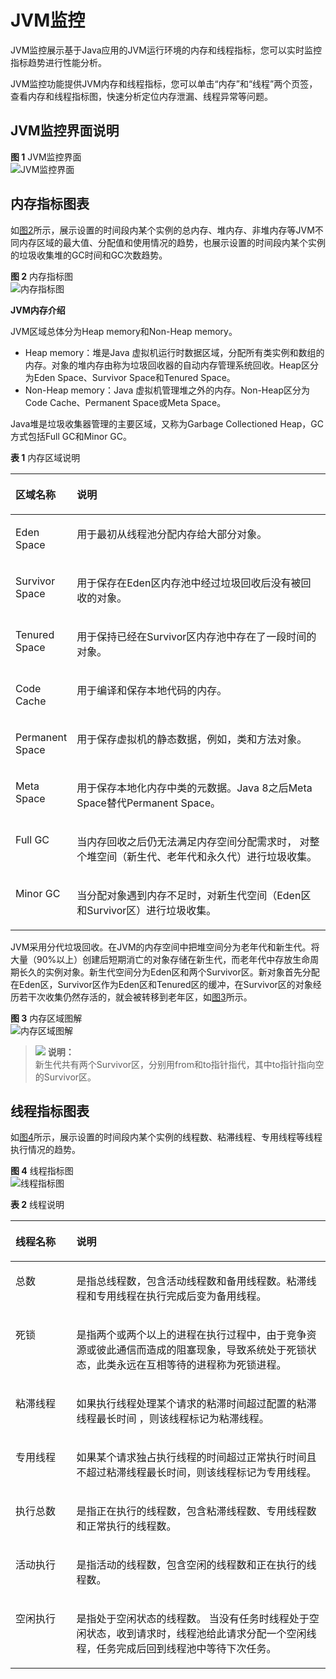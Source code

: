 # JVM监控<a name="apm_02_0038"></a>

JVM监控展示基于Java应用的JVM运行环境的内存和线程指标，您可以实时监控指标趋势进行性能分析。

JVM监控功能提供JVM内存和线程指标，您可以单击“内存”和“线程”两个页签，查看内存和线程指标图，快速分析定位内存泄漏、线程异常等问题。

## JVM监控界面说明<a name="section640716216389"></a>

**图 1**  JVM监控界面<a name="fig195830912441"></a>  
![](figures/JVM监控界面.png "JVM监控界面")

## 内存指标图表<a name="section0129181065212"></a>

如[图2](#fig133607441526)所示，展示设置的时间段内某个实例的总内存、堆内存、非堆内存等JVM不同内存区域的最大值、分配值和使用情况的趋势，也展示设置的时间段内某个实例的垃圾收集堆的GC时间和GC次数趋势。

**图 2**  内存指标图<a name="fig133607441526"></a>  
![](figures/内存指标图.png "内存指标图")

**JVM内存介绍**

JVM区域总体分为Heap memory和Non-Heap memory。

-   Heap memory：堆是Java 虚拟机运行时数据区域，分配所有类实例和数组的内存。对象的堆内存由称为垃圾回收器的自动内存管理系统回收。Heap区分为Eden Space、Survivor Space和Tenured Space。
-   Non-Heap memory：Java 虚拟机管理堆之外的内存。Non-Heap区分为Code Cache、Permanent Space或Meta Space。

Java堆是垃圾收集器管理的主要区域，又称为Garbage Collectioned Heap，GC方式包括Full GC和Minor GC。

**表 1**  内存区域说明

<a name="table143811759732"></a>
<table><thead align="left"><tr id="row1038455912310"><th class="cellrowborder" valign="top" width="15.9%" id="mcps1.2.3.1.1"><p id="p153840591632"><a name="p153840591632"></a><a name="p153840591632"></a>区域名称</p>
</th>
<th class="cellrowborder" valign="top" width="84.1%" id="mcps1.2.3.1.2"><p id="p14385165910312"><a name="p14385165910312"></a><a name="p14385165910312"></a>说明</p>
</th>
</tr>
</thead>
<tbody><tr id="row138715599316"><td class="cellrowborder" valign="top" width="15.9%" headers="mcps1.2.3.1.1 "><p id="p5389105910310"><a name="p5389105910310"></a><a name="p5389105910310"></a>Eden Space</p>
</td>
<td class="cellrowborder" valign="top" width="84.1%" headers="mcps1.2.3.1.2 "><p id="p1639025913316"><a name="p1639025913316"></a><a name="p1639025913316"></a>用于最初从<span>线程池</span>分配内存<span>给大部分对象</span>。</p>
</td>
</tr>
<tr id="row12391359938"><td class="cellrowborder" valign="top" width="15.9%" headers="mcps1.2.3.1.1 "><p id="p1839314594315"><a name="p1839314594315"></a><a name="p1839314594315"></a>Survivor Space</p>
</td>
<td class="cellrowborder" valign="top" width="84.1%" headers="mcps1.2.3.1.2 "><p id="p123949597316"><a name="p123949597316"></a><a name="p123949597316"></a><span>用于保存在Eden区内存池中经过垃圾回收后没有被回收的对象。</span></p>
</td>
</tr>
<tr id="row3394659339"><td class="cellrowborder" valign="top" width="15.9%" headers="mcps1.2.3.1.1 "><p id="p203951159439"><a name="p203951159439"></a><a name="p203951159439"></a>Tenured Space</p>
</td>
<td class="cellrowborder" valign="top" width="84.1%" headers="mcps1.2.3.1.2 "><p id="p1939615591235"><a name="p1939615591235"></a><a name="p1939615591235"></a><span>用于保持已经在Survivor区内存池中存在了一段时间的对象。</span></p>
</td>
</tr>
<tr id="row2039717591434"><td class="cellrowborder" valign="top" width="15.9%" headers="mcps1.2.3.1.1 "><p id="p439795914318"><a name="p439795914318"></a><a name="p439795914318"></a>Code Cache</p>
</td>
<td class="cellrowborder" valign="top" width="84.1%" headers="mcps1.2.3.1.2 "><p id="p1039714591317"><a name="p1039714591317"></a><a name="p1039714591317"></a><span>用于编译和保存本地代码的内存。</span></p>
</td>
</tr>
<tr id="row3398125912319"><td class="cellrowborder" valign="top" width="15.9%" headers="mcps1.2.3.1.1 "><p id="p04001759433"><a name="p04001759433"></a><a name="p04001759433"></a>Permanent Space</p>
</td>
<td class="cellrowborder" valign="top" width="84.1%" headers="mcps1.2.3.1.2 "><p id="p440112597310"><a name="p440112597310"></a><a name="p440112597310"></a><span>用于保存虚拟机的静态数据，例如，类和方法对象。</span></p>
</td>
</tr>
<tr id="row4401559638"><td class="cellrowborder" valign="top" width="15.9%" headers="mcps1.2.3.1.1 "><p id="p1940218590312"><a name="p1940218590312"></a><a name="p1940218590312"></a>Meta Space</p>
</td>
<td class="cellrowborder" valign="top" width="84.1%" headers="mcps1.2.3.1.2 "><p id="p1140315595310"><a name="p1140315595310"></a><a name="p1140315595310"></a>用于保存本地化内存中类的元数据。Java 8之后Meta Space替代Permanent Space。</p>
</td>
</tr>
<tr id="row104037591238"><td class="cellrowborder" valign="top" width="15.9%" headers="mcps1.2.3.1.1 "><p id="p1140311591237"><a name="p1140311591237"></a><a name="p1140311591237"></a>Full GC</p>
</td>
<td class="cellrowborder" valign="top" width="84.1%" headers="mcps1.2.3.1.2 "><p id="p5403959638"><a name="p5403959638"></a><a name="p5403959638"></a>当内存回收之后仍无法满足内存空间分配需求时， 对整个堆空间（新生代、老年代和永久代）进行垃圾收集。</p>
</td>
</tr>
<tr id="row540695919316"><td class="cellrowborder" valign="top" width="15.9%" headers="mcps1.2.3.1.1 "><p id="p1340711591931"><a name="p1340711591931"></a><a name="p1340711591931"></a>Minor GC</p>
</td>
<td class="cellrowborder" valign="top" width="84.1%" headers="mcps1.2.3.1.2 "><p id="p240713590312"><a name="p240713590312"></a><a name="p240713590312"></a>当分配对象遇到内存不足时，对新生代空间（Eden区和Survivor区）进行垃圾收集。</p>
</td>
</tr>
</tbody>
</table>

JVM采用分代垃圾回收。在JVM的内存空间中把堆空间分为老年代和新生代。将大量（90%以上）创建后短期消亡的对象存储在新生代，而老年代中存放生命周期长久的实例对象。新生代空间分为Eden区和两个Survivor区。新对象首先分配在Eden区，Survivor区作为Eden区和Tenured区的缓冲，在Survivor区的对象经历若干次收集仍然存活的，就会被转移到老年区，如[图3](#fig127551130524)所示。

**图 3**  内存区域图解<a name="fig127551130524"></a>  
![](figures/内存区域图解.png "内存区域图解")

>![](public_sys-resources/icon-note.gif) **说明：**   
>新生代共有两个Survivor区，分别用from和to指针指代，其中to指针指向空的Survivor区。  

## 线程指标图表<a name="section1392842718536"></a>

如[图4](#fig6966125612535)所示，展示设置的时间段内某个实例的线程数、粘滞线程、专用线程等线程执行情况的趋势。

**图 4**  线程指标图<a name="fig6966125612535"></a>  
![](figures/线程指标图.png "线程指标图")

**表 2**  线程说明

<a name="table464495205312"></a>
<table><thead align="left"><tr id="row1564575225319"><th class="cellrowborder" valign="top" width="19.33%" id="mcps1.2.3.1.1"><p id="p1564513524534"><a name="p1564513524534"></a><a name="p1564513524534"></a>线程名称</p>
</th>
<th class="cellrowborder" valign="top" width="80.67%" id="mcps1.2.3.1.2"><p id="p15645175235312"><a name="p15645175235312"></a><a name="p15645175235312"></a>说明</p>
</th>
</tr>
</thead>
<tbody><tr id="row657961514468"><td class="cellrowborder" valign="top" width="19.33%" headers="mcps1.2.3.1.1 "><p id="p175791153464"><a name="p175791153464"></a><a name="p175791153464"></a>总数</p>
</td>
<td class="cellrowborder" valign="top" width="80.67%" headers="mcps1.2.3.1.2 "><p id="p757617227454"><a name="p757617227454"></a><a name="p757617227454"></a>是指总线程数，包含活动线程数和备用线程数。粘滞线程和专用线程在执行完成后变为备用线程。</p>
</td>
</tr>
<tr id="row1257131811414"><td class="cellrowborder" valign="top" width="19.33%" headers="mcps1.2.3.1.1 "><p id="p11576189415"><a name="p11576189415"></a><a name="p11576189415"></a>死锁</p>
</td>
<td class="cellrowborder" valign="top" width="80.67%" headers="mcps1.2.3.1.2 "><p id="p14571418104111"><a name="p14571418104111"></a><a name="p14571418104111"></a>是指两个或两个以上的进程在执行过程中，由于竞争资源或彼此通信而造成的阻塞现象，导致系统处于死锁状态，此类永远在互相等待的进程称为死锁进程。</p>
</td>
</tr>
<tr id="row16451052125313"><td class="cellrowborder" valign="top" width="19.33%" headers="mcps1.2.3.1.1 "><p id="p664525216531"><a name="p664525216531"></a><a name="p664525216531"></a>粘滞线程</p>
</td>
<td class="cellrowborder" valign="top" width="80.67%" headers="mcps1.2.3.1.2 "><p id="p85551141155614"><a name="p85551141155614"></a><a name="p85551141155614"></a>如果执行线程处理某个请求的粘滞时间超过配置的粘滞线程<span>最长</span>时间 ，则该线程标记为粘滞线程。</p>
</td>
</tr>
<tr id="row20645125219535"><td class="cellrowborder" valign="top" width="19.33%" headers="mcps1.2.3.1.1 "><p id="p6645125218535"><a name="p6645125218535"></a><a name="p6645125218535"></a>专用线程</p>
</td>
<td class="cellrowborder" valign="top" width="80.67%" headers="mcps1.2.3.1.2 "><p id="p164555295317"><a name="p164555295317"></a><a name="p164555295317"></a>如果某个请求独占执行线程的时间超过正常执行时间<span>且不超过</span><span>粘滞线程最长时间</span>，则该线程标记为专用线程。</p>
</td>
</tr>
<tr id="row10315203111416"><td class="cellrowborder" valign="top" width="19.33%" headers="mcps1.2.3.1.1 "><p id="p23172319411"><a name="p23172319411"></a><a name="p23172319411"></a>执行总数</p>
</td>
<td class="cellrowborder" valign="top" width="80.67%" headers="mcps1.2.3.1.2 "><p id="p4575172234511"><a name="p4575172234511"></a><a name="p4575172234511"></a>是指正在执行的线程数，包含粘滞线程数、专用线程数和正常执行的线程数。</p>
</td>
</tr>
<tr id="row123016610457"><td class="cellrowborder" valign="top" width="19.33%" headers="mcps1.2.3.1.1 "><p id="p73011565452"><a name="p73011565452"></a><a name="p73011565452"></a>活动执行</p>
</td>
<td class="cellrowborder" valign="top" width="80.67%" headers="mcps1.2.3.1.2 "><p id="p03018620455"><a name="p03018620455"></a><a name="p03018620455"></a>是指活动的线程数，包含空闲的线程数和正在执行的线程数。</p>
</td>
</tr>
<tr id="row1784551054511"><td class="cellrowborder" valign="top" width="19.33%" headers="mcps1.2.3.1.1 "><p id="p15845101014451"><a name="p15845101014451"></a><a name="p15845101014451"></a>空闲执行</p>
</td>
<td class="cellrowborder" valign="top" width="80.67%" headers="mcps1.2.3.1.2 "><p id="p1884571074520"><a name="p1884571074520"></a><a name="p1884571074520"></a>是指处于空闲状态的线程数。 当没有任务时线程处于空闲状态，收到请求时，线程池给此请求分配一个空闲线程，任务完成后回到线程池中等待下次任务。</p>
</td>
</tr>
</tbody>
</table>

